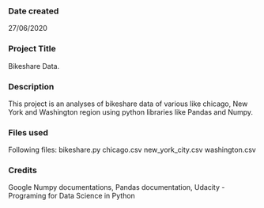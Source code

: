### Date created
27/06/2020

### Project Title
Bikeshare Data.

### Description
This project is an analyses of bikeshare data of various like chicago, New York and Washington region using python libraries like Pandas and Numpy. 

### Files used
Following files:
bikeshare.py
chicago.csv
new_york_city.csv
washington.csv

### Credits
Google Numpy documentations,
Pandas documentation,
Udacity - Programing for Data Science in Python

